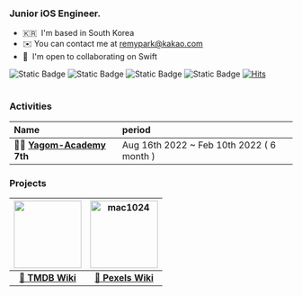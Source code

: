 ### Junior iOS Engineer.
* 🇰🇷  I'm based in South Korea
* ✉️  You can contact me at [remypark@kakao.com](mailto:remypark@kakao.com)
* 🤝  I'm open to collaborating on Swift

![Static Badge](https://img.shields.io/badge/Swift-%23f05139) ![Static Badge](https://img.shields.io/badge/UIKit-%23325aa8) ![Static Badge](https://img.shields.io/badge/RxSwift-%23ff4db3) ![Static Badge](https://img.shields.io/badge/Clean_Architecture-%234dff53) [![Hits](https://hits.seeyoufarm.com/api/count/incr/badge.svg?url=https%3A%2F%2Fgithub.com%2Fyjjem&count_bg=%2379C83D&title_bg=%23555555&icon=&icon_color=%23E7E7E7&title=hits&edge_flat=false)](https://hits.seeyoufarm.com)

#
### Activities
|Name|period |
|:---|:---|
|**🐻‍❄️ [Yagom-Academy](https://github.com/yagom-academy) 7th**| Aug 16th 2022 ~ Feb 10th 2022 ( 6 month )

### Projects

|<img src="https://user-images.githubusercontent.com/88357373/236659649-c7d0a639-b792-4d78-99c0-9fdce3fbdbf2.png" width="120"/>| <img width="120" alt="mac1024" src="https://github.com/user-attachments/assets/f2267bec-842a-4b11-90d3-115bc03e6b00">|
|:-:|:-:|
|[**🔗 TMDB Wiki**](https://github.com/yjjem/TMDB-Wiki/tree/feature/home/home-scene)|[**🔗 Pexels Wiki**](https://github.com/yjjem/PexelsWiki)|
